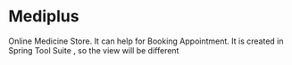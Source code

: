 # Mediplus
Online Medicine Store.
It can help for Booking Appointment.
It is created in Spring Tool Suite , so the view will be different
